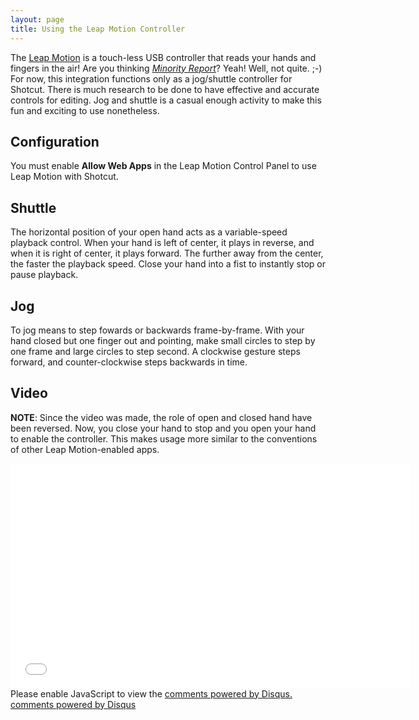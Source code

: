 ```yaml
---
layout: page
title: Using the Leap Motion Controller
---
```


The [Leap Motion](http://www.amazon.com/gp/product/B00HVYBWQO/ref=as_li_tl?ie=UTF8&camp=1789&creative=390957&creativeASIN=B00HVYBWQO&linkCode=as2&tag=shotvideedit-20&linkId=4B2DQYALS6V3IHSB)
is a touch-less USB controller that reads your hands and fingers in the
air! Are you thinking *[Minority Report](http://www.amazon.com/gp/product/B0035WTJFW/ref=as_li_tl?ie=UTF8&camp=1789&creative=390957&creativeASIN=B0035WTJFW&linkCode=as2&tag=shotvideedit-20&linkId=O5RFZAG2R5VHQTQN)*?
Yeah! Well, not quite. ;-) For now, this integration functions only as a
jog/shuttle controller for Shotcut. There is much research to be done to
have effective and accurate controls for editing. Jog and shuttle is a
casual enough activity to make this fun and exciting to use nonetheless.

Configuration
-------------

You must enable **Allow Web Apps** in the Leap Motion Control Panel to
use Leap Motion with Shotcut.

Shuttle
-------

The horizontal
position of your open hand acts as a variable-speed playback control.
When your hand is left of center, it plays in reverse, and when it is
right of center, it plays forward. The further away from the center, the
faster the playback speed. Close your hand into a fist to instantly stop
or pause playback.

Jog
---

To jog means to step fowards or backwards frame-by-frame. With your hand
closed but one finger out and pointing, make small circles to step by
one frame and large circles to step second. A clockwise gesture steps
forward, and counter-clockwise steps backwards in time.

Video
-----

**NOTE**: Since the
video was made, the role of open and closed hand have been reversed.
Now, you close your hand to stop and you open your hand to enable the
controller. This makes usage more similar to the conventions of other
Leap Motion-enabled apps.

<div style="text-align:center"><iframe width="640" height="360" src="//www.youtube.com/embed/UW37ZqUyaMo" frameborder="0" allowfullscreen="1"></iframe></div>

<div id="disqus_thread"></div>
<script type="text/javascript">
    /* * * CONFIGURATION VARIABLES: EDIT BEFORE PASTING INTO YOUR WEBPAGE * * */
    var disqus_shortname = 'shotcutapp'; // required: replace example with your forum shortname

    /* * * DON'T EDIT BELOW THIS LINE * * */
    (function() {
        var dsq = document.createElement('script'); dsq.type = 'text/javascript'; dsq.async = true;
        dsq.src = 'http://' + disqus_shortname + '.disqus.com/embed.js';
        (document.getElementsByTagName('head')[0] || document.getElementsByTagName('body')[0]).appendChild(dsq);
    })();
</script>
<noscript>Please enable JavaScript to view the <a href="http://disqus.com/?ref_noscript">comments powered by Disqus.</a></noscript>
<a href="http://disqus.com" class="dsq-brlink">comments powered by <span class="logo-disqus">Disqus</span></a>
